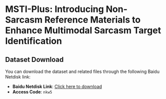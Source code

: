 # MSTI-Plus: Introducing Non-Sarcasm Reference Materials to Enhance Multimodal Sarcasm Target Identification


## Dataset Download

You can download the dataset and related files through the following Baidu Netdisk link:

- **Baidu Netdisk Link**: [Click here to download](https://pan.baidu.com/s/1dIKKmWsrZOxjEjEAqML6kQ)  
- **Access Code**: `nkw5`  
